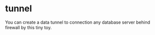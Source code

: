 # tunnel
You can create a data tunnel to connection any database server behind firewall by this tiny toy.

